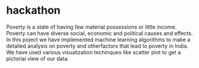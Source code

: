 # hackathon
Poverty is a state of having few material possessions or little income. Poverty can have diverse social, economic and political causes and effects.
In this poject we have implemented machine learning algorithms to make a detailed analysis on poverty and otherfactors that lead to poverty in India. We have used various visualization techinques like scatter plot to get a pictorial view of our data.
